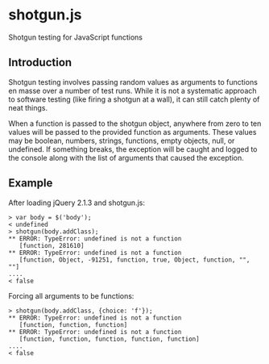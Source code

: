 # shotgun.js

Shotgun testing for JavaScript functions

## Introduction

Shotgun testing involves passing random values as arguments to functions en masse over a number of test runs. While it is not a systematic approach to software testing (like firing a shotgun at a wall), it can still catch plenty of neat things.

When a function is passed to the shotgun object, anywhere from zero to ten values will be passed to the provided function as arguments. These values may be boolean, numbers, strings, functions, empty objects, null, or undefined. If something breaks, the exception will be caught and logged to the console along with the list of arguments that caused the exception.

## Example

After loading jQuery 2.1.3 and shotgun.js:

    > var body = $('body');
    < undefined
    > shotgun(body.addClass);
    ** ERROR: TypeError: undefined is not a function
       [function, 281610]
    ** ERROR: TypeError: undefined is not a function
       [function, Object, -91251, function, true, Object, function, "", ""]
    ....
    < false

Forcing all arguments to be functions:

    > shotgun(body.addClass, {choice: 'f'});
    ** ERROR: TypeError: undefined is not a function
       [function, function, function]
    ** ERROR: TypeError: undefined is not a function
       [function, function, function, function, function]
    ....
    < false

